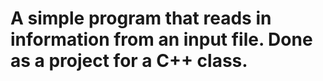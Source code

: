 # A simple program that reads in information from an input file. Done as a project for a C++ class.
